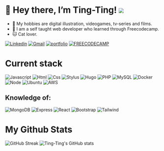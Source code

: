 # 👋 Hey there, I’m Ting-Ting! ![](https://komarev.com/ghpvc/?username=7ing7ing)


- 👀 My hobbies are digital illustration, videogames, tv-series and films.
- 🌱 I am a self taught web developer who learned through Freecodecamp.
- 🐱 Cat lover.
 
[![Linkedin](https://img.shields.io/badge/LinkedIn-0077B5?style=for-the-badge&logo=linkedin&logoColor=white)](https://www.linkedin.com/in/7ing7ing/)
[![Gmail](https://img.shields.io/badge/Gmail-D14836?style=for-the-badge&logo=gmail&logoColor=white)](mailto:hchunyu.tty@gmail.com)
[![portfolio](https://img.shields.io/badge/Portfolio-FF869E?style=for-the-badge&logo=Portfolio&logoColor=white)](https://7ing7ing.vercel.app/)
[![FREECODECAMP](https://img.shields.io/badge/-FREECODECAMP-243A73?style=for-the-badge&logo=Portfolio&logoColor=white)](https://www.freecodecamp.org/7ing7ing)


# Current stack
![Javascript](https://img.shields.io/badge/JavaScript-F7DF1E?style=for-the-badge&logo=javascript&logoColor=black)
![Html](https://img.shields.io/badge/HTML5-E34F26?style=for-the-badge&logo=html5&logoColor=white)
![Css](https://img.shields.io/badge/CSS3-1572B6?style=for-the-badge&logo=css3&logoColor=white)
![Stylus](https://img.shields.io/badge/stylus-%23ff6347.svg?style=for-the-badge&logo=stylus&logoColor=white)
![Hugo](https://img.shields.io/badge/Hugo-black.svg?style=for-the-badge&logo=Hugo)
![PHP](https://img.shields.io/badge/php-%23777BB4.svg?style=for-the-badge&logo=php&logoColor=white)
![MySQL](https://img.shields.io/badge/mysql-%2300f.svg?style=for-the-badge&logo=mysql&logoColor=white)
![Docker](https://img.shields.io/badge/docker-%230db7ed.svg?style=for-the-badge&logo=docker&logoColor=white)
![Node](	https://img.shields.io/badge/Node.js-43853D?style=for-the-badge&logo=node.js&logoColor=white)
![Ubuntu](https://img.shields.io/badge/Ubuntu-E95420?style=for-the-badge&logo=ubuntu&logoColor=white)
![AWS](https://img.shields.io/badge/AWS-%23FF9900.svg?style=for-the-badge&logo=amazon-aws&logoColor=white)

## Knowledge of:
![MongoDB](https://img.shields.io/badge/MongoDB-4EA94B?style=for-the-badge&logo=mongodb&logoColor=white)
![Express](https://img.shields.io/badge/Express.js-404D59?style=for-the-badge)
![React](https://img.shields.io/badge/React-20232A?style=for-the-badge&logo=react&logoColor=61DAFB)
![Bootstrap](https://img.shields.io/badge/Bootstrap-563D7C?style=for-the-badge&logo=bootstrap&logoColor=white)
![Tailwind](https://img.shields.io/badge/Tailwind_CSS-38B2AC?style=for-the-badge&logo=tailwind-css&logoColor=white)

# My Github Stats
![GitHub Streak](https://github-readme-streak-stats.herokuapp.com/?user=7ing7ing&theme=dark)
![Ting-Ting's GitHub stats](https://github-readme-stats.vercel.app/api?username=7ing7ing&show_icons=true&theme=radical)

<!---
7ing7ing/7ing7ing is a ✨ special ✨ repository because its `README.md` (this file) appears on your GitHub profile.
You can click the Preview link to take a look at your changes.
--->
